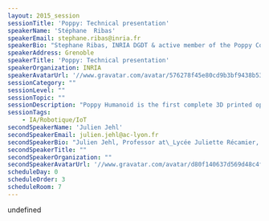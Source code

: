 ```yaml
---
layout: 2015_session
sessionTitle: 'Poppy: Technical presentation'
speakerName: 'Stéphane  Ribas'
speakerEmail: stephane.ribas@inria.fr
speakerBio: "Stephane Ribas, INRIA DGDT & active member of the Poppy Community Management team, Grenoble France.\_Stephane\n is an Open Source project manager at INRIA, he works for the DGDT \ndivision where he helps research team to develop their project and \nspecifically their community. He is an active member of the Poppy \nproject, he has participated to the launch of the poppy project with the\n fantastic FLOWERS team :-) Since then, he tries as much as he can to \nhelp to animate the community as many other contributors of the project \n:-)\_he is also writing articles about community management, and is \nworking on many open source initiatives for Inria (fOSSa, Boost Your \nCode, Natron, AspireRFID, QualiPSo, etc).\n"
speakerAddress: Grenoble
speakerTitle: 'Poppy: Technical presentation'
speakerOrganization: INRIA
speakerAvatarUrl: '//www.gravatar.com/avatar/576278f45e80cd9b3bf9438b53095eb7?size=200&default=mm'
sessionCategory: ""
sessionLevel: ""
sessionTopic: ""
sessionDescription: "Poppy Humanoid is the first complete 3D printed open-source and open-hardware humanoid\nrobot. Its 3D printed skeleton is open-hardware (Creative Commons). Its software is open-\nsource (GPL V3), and allows programming beginners as well as advanced roboticists to\ncontrol the robot in Python thanks to the PyPot library (www.poppy-project.org/pypot-\nlibrary/). Software runs on embedded Raspberry Pi 2 computers embedded on the robot, and\nare transparently accessible through remote web interfaces allowing live programming of the\nrobot. Poppy can be also programmed using SCRATCH/SNAP.A physics based simulator (using Vrep) is also\navailable integrating a detailed model of the Poppy Humanoid and Poppy Torso humanoid\nrobots.\_Thanks\n to its modularity, Poppy platform\_allows a wide range of applications \nand experimentations in the fields of education and research. The \nplateform can drastically improves the motivation of pupils and students\n giving them the opportunity to learn through experimentation.\_This\n presentation aims at showing the\_technical aspect of the platform, from\n a hardware point of view to a software point of view.\_We will\_present the different Poppy creatures & explain how can Poppy improves the motivation of\_pupils\_and students.Once\n you would have participated to this session, you will be able to \ninstall the poppy libraries and play with the 3D simulated version of \nthe Poppy project - on your computer ! You will be able to start using \nPoppy project in your classes, use the simulator & the robot to \nexplain sciences, mathematics, and more !"
sessionTags:
    - IA/Robotique/IoT
secondSpeakerName: 'Julien Jehl'
secondSpeakerEmail: julien.jehl@ac-lyon.fr
secondSpeakerBio: "Julien Jehl, Professor at\_Lycée Juliette Récamier, member of the Poppy \nCommunity & Poppy Education active contributor, Lyon France.\_Julien \nis a teacher in secondary and high school. He has worked in both areas, \neducation and industry, involved for many years in Internet technology \nfor example. He has been an active contributor to the Poppy-project, and\n he currently make pedagogical content for pupils and test it in \nclasses. \_Using poppy in a pedagogical way is a good mean to improve \nmotivation for pupils, students and teachers. \n"
secondSpeakerTitle: ""
secondSpeakerOrganization: ""
secondSpeakerAvatarUrl: '//www.gravatar.com/avatar/d80f140637d569d48c4f8f561adbec0d?size=200&default=mm'
scheduleDay: 0
scheduleOrder: 3
scheduleRoom: 7
---
```


undefined
